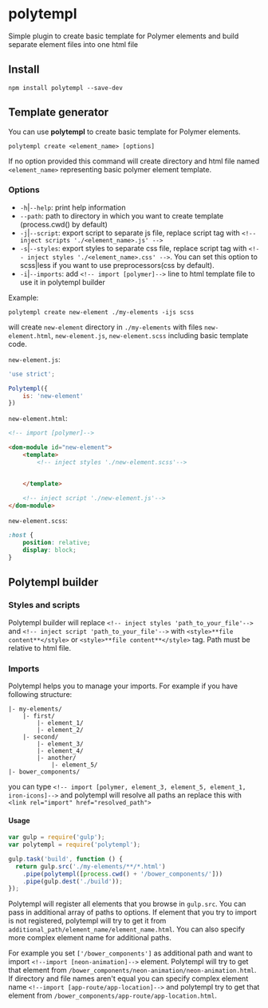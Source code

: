 # polytempl

Simple plugin to create basic template for Polymer elements and build separate element files into one html file

## Install

    npm install polytempl --save-dev

## Template  generator

You can use **polytempl** to create basic template for Polymer elements.

    polytempl create <element_name> [options]

If no option provided this command will create directory and html file named `<element_name>` representing basic polymer element template.

### Options
- `-h`|`--help`: print help information
- `--path`: path to directory in which you want to create template (process.cwd() by default)
- `-j`|`--script`: export script to separate js file, replace script tag with `<!-- inject scripts './<element_name>.js' -->` 
- `-s`|`--styles`: export styles to separate css file, replace script tag with `<!-- inject styles './<element_name>.css' -->`. 
You can set this option to scss|less if you want to use preprocessors(css by default).
- `-i`|`--imports`: add `<!-- import [polymer]-->` line to html template file to use it in polytempl builder 

Example:

    polytempl create new-element ./my-elements -ijs scss
   
will create `new-element` directory in `./my-elements` with files `new-element.html`, `new-element.js`, `new-element.scss` including basic template code.

`new-element.js`:

```js
'use strict';

Polytempl({
    is: 'new-element'
})
```

`new-element.html`:

```html
<!-- import [polymer]-->

<dom-module id="new-element">
    <template>
        <!-- inject styles './new-element.scss'-->


    </template>

    <!-- inject script './new-element.js'-->
</dom-module>
```

`new-element.scss`:

```scss
:host {
    position: relative;
    display: block;
}
```

## Polytempl builder

### Styles and scripts

Polytempl builder will replace `<!-- inject styles 'path_to_your_file'-->` and `<!-- inject script 'path_to_your_file'-->` with `<style>**file content**</style>` or `<style>**file content**</style>` tag. Path must be relative to html file.

### Imports

Polytempl helps you to manage your imports. 
For example if you have following structure:
```
|- my-elements/
    |- first/
        |- element_1/
        |- element_2/
    |- second/
        |- element_3/
        |- element_4/
        |- another/
            |- element_5/
|- bower_components/
```
you can type `<!-- import [polymer, element_3, element_5, element_1, iron-icons]-->` and polytempl will resolve all paths an replace this with `<link rel="import" href="resolved_path">`

#### Usage
```js
var gulp = require('gulp');
var polytempl = require('polytempl');

gulp.task('build', function () {
  return gulp.src('./my-elements/**/*.html')
    .pipe(polytempl([process.cwd() + '/bower_components/']))
    .pipe(gulp.dest('./build'));
});

```

Polytempl will register all elements that you browse in `gulp.src`. You can pass in additional array of paths to options. If element that you try to import is not registered, polytempl will try to get it from `additional_path/element_name/element_name.html`. You can also specify more complex element name for additional paths.
 
For example you set `['/bower_components']` as additional path and want to import `<!--import [neon-animation]-->` element. Polytempl will try to get that element from `/bower_components/neon-animation/neon-animation.html`. 
If directory and file names aren't equal you can specify complex element name `<!--import [app-route/app-location]-->` and polytempl try to get that element from `/bower_components/app-route/app-location.html`.
